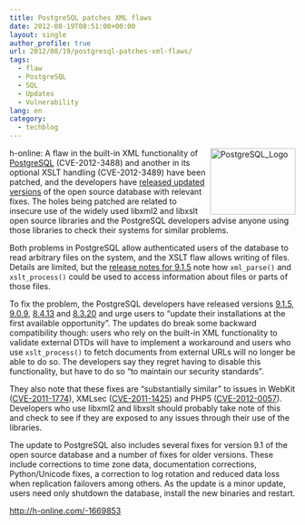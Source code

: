 ```yaml
---
title: PostgreSQL patches XML flaws
date: 2012-08-19T08:51:00+00:00
layout: single
author_profile: true
url: 2012/08/19/postgresql-patches-xml-flaws/
tags:
  - flaw
  - PostgreSQL
  - SQL
  - Updates
  - Vulnerability
lang: en
category: 
  - techblog
---
```

<a href="http://lh5.ggpht.com/-_CvERcVioNM/UDCiAjUuQUI/AAAAAAAAG_k/BhHqmScL6wQ/s1600-h/PostgreSQL_Logo%25255B2%25255D.png" target="_blank"><img title="PostgreSQL_Logo" border="0" alt="PostgreSQL_Logo" align="right" src="http://lh6.ggpht.com/-NQBd0Fjk1dQ/UDCiCi6_FMI/AAAAAAAAG_s/wB-EwOeaYfE/PostgreSQL_Logo_thumb.png?imgmax=800" width="150" height="117" /></a>h-online: A flaw in the built-in XML functionality of [PostgreSQL](http://www.postgresql.org/) (CVE-2012-3488) and another in its optional XSLT handling (CVE-2012-3489) have been patched, and the developers have [released updated versions](http://www.postgresql.org/about/news/1407/) of the open source database with relevant fixes. The holes being patched are related to insecure use of the widely used libxml2 and libxslt open source libraries and the PostgreSQL developers advise anyone using those libraries to check their systems for similar problems. 

Both problems in PostgreSQL allow authenticated users of the database to read arbitrary files on the system, and the XSLT flaw allows writing of files. Details are limited, but the [release notes for 9.1.5](http://www.postgresql.org/docs/9.1/static/release-9-1-5.html) note how `xml_parse()` and `xslt_process()` could be used to access information about files or parts of those files. 

To fix the problem, the PostgreSQL developers have released versions [9.1.5](http://www.postgresql.org/docs/9.1/static/release-9-1-5.html), [9.0.9](http://www.postgresql.org/docs/9.0/static/release-9-0-9.html), [8.4.13](http://www.postgresql.org/docs/8.4/static/release-8-4-13.html) and [8.3.20](http://www.postgresql.org/docs/8.3/static/release-8-3-20.html) and urge users to “update their installations at the first available opportunity”. The updates do break some backward compatibility though: users who rely on the built-in XML functionality to validate external DTDs will have to implement a workaround and users who use `xslt_process()` to fetch documents from external URLs will no longer be able to do so. The developers say they regret having to disable this functionality, but have to do so “to maintain our security standards”. 

They also note that these fixes are “substantially similar” to issues in WebKit ([CVE-2011-1774](http://cve.mitre.org/cgi-bin/cvename.cgi?name=CVE-2011-1774)), XMLsec ([CVE-2011-1425](http://cve.mitre.org/cgi-bin/cvename.cgi?name=CVE-2011-1425)) and PHP5 ([CVE-2012-0057](http://cve.mitre.org/cgi-bin/cvename.cgi?name=CVE-2012-0057%3ACVE-2012-0057%7C_blank)). Developers who use libxml2 and libxslt should probably take note of this and check to see if they are exposed to any issues through their use of the libraries. 

The update to PostgreSQL also includes several fixes for version 9.1 of the open source database and a number of fixes for older versions. These include corrections to time zone data, documentation corrections, Python/Unicode fixes, a correction to log rotation and reduced data loss when replication failovers among others. As the update is a minor update, users need only shutdown the database, install the new binaries and restart.

<a title="-1669853" href="http://h-online.com/-1669853" target="_blank">http://h-online.com/-1669853</a>